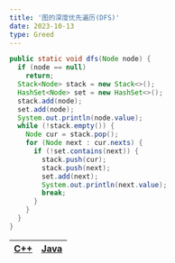 ```yaml
---
title: '图的深度优先遍历(DFS)'
date: 2023-10-13
type: Greed
---
```


```java
public static void dfs(Node node) {
  if (node == null)
    return;
  Stack<Node> stack = new Stack<>();
  HashSet<Node> set = new HashSet<>();
  stack.add(node);
  set.add(node);
  System.out.println(node.value);
  while (!stack.empty()) {
    Node cur = stack.pop();
    for (Node next : cur.nexts) {
      if (!set.contains(next)) {
        stack.push(cur);
        stack.push(next);
        set.add(next);
        System.out.println(next.value);
        break;
      }
    }
  }
}

```

| [C++ ](https://github.com/ZhengKe996/DS/blob/main/src/graph/DFS.cpp) | [Java ](https://github.com/ZhengKe996/DS/blob/main/src/graph/DFS.cpp) |
| :------------------------------------------------------------------: | :-------------------------------------------------------------------: |
